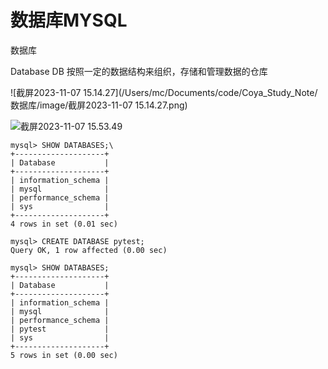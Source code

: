 # 数据库MYSQL



数据库

Database DB 按照一定的数据结构来组织，存储和管理数据的仓库









![截屏2023-11-07 15.14.27](/Users/mc/Documents/code/Coya_Study_Note/数据库/image/截屏2023-11-07 15.14.27.png)





![截屏2023-11-07 15.53.49](/Users/mc/Documents/code/Coya_Study_Note/数据库/image/数据库登录成功页面.png)



```Shell
mysql> SHOW DATABASES;\
+--------------------+
| Database           |
+--------------------+
| information_schema |
| mysql              |
| performance_schema |
| sys                |
+--------------------+
4 rows in set (0.01 sec)
```



```shell
mysql> CREATE DATABASE pytest;
Query OK, 1 row affected (0.00 sec)

mysql> SHOW DATABASES;
+--------------------+
| Database           |
+--------------------+
| information_schema |
| mysql              |
| performance_schema |
| pytest             |
| sys                |
+--------------------+
5 rows in set (0.00 sec)
```

